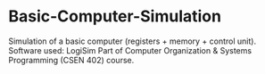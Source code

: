 # Basic-Computer-Simulation
Simulation of a basic computer (registers + memory + control unit).
Software used: LogiSim
Part of Computer Organization & Systems Programming (CSEN 402) course.
